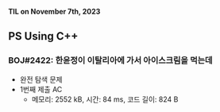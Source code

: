 **TIL on November 7th, 2023**

## PS Using C++
### BOJ#2422: 한윤정이 이탈리아에 가서 아이스크림을 먹는데
* 완전 탐색 문제
* 1번째 제출 AC
    - 메모리: 2552 kB, 시간: 84 ms, 코드 길이: 824 B


